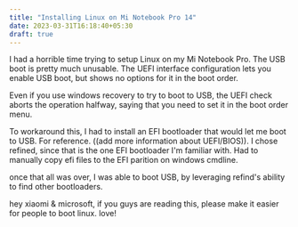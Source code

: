 ```yaml
---
title: "Installing Linux on Mi Notebook Pro 14"
date: 2023-03-31T16:18:40+05:30
draft: true
---
```


I had a horrible time trying to setup Linux on my Mi Notebook Pro. The USB boot is pretty much unusable.
The UEFI interface configuration lets you enable USB boot, but shows no options for it in the boot order.

Even if you use windows recovery to try to boot to USB, the UEFI check aborts the operation halfway, saying
that you need to set it in the boot order menu.

To workaround this, I had to install an EFI bootloader that would let me boot to USB. For reference. ((add more information about UEFI/BIOS)).
I chose refined, since that is the one EFI bootloader I'm familiar with. Had to manually copy efi files to the EFI parition on windows cmdline.

once that all was over, I was able to boot USB, by leveraging refind's ability to find other bootloaders.

hey xiaomi & microsoft, if you guys are reading this, please make it easier for people to boot linux. love!